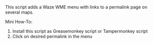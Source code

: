 This script adds a Waze WME menu with links to a permalink page on several maps.

Mini How-To:
1) Install this script as Greasemonkey script or Tampermonkey script
2) Click on desired permalink in the menu
